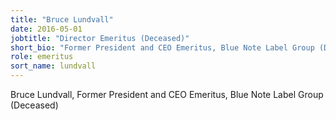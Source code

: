 ```yaml
---
title: "Bruce Lundvall"
date: 2016-05-01
jobtitle: "Director Emeritus (Deceased)"
short_bio: "Former President and CEO Emeritus, Blue Note Label Group (Deceased)"
role: emeritus
sort_name: lundvall
---
```


Bruce Lundvall, Former President and CEO Emeritus, Blue Note Label Group (Deceased)